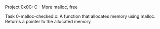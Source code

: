 Project 0x0C: C - More malloc, free

Task 0-malloc-checked.c: A function that allocates memory using malloc.
Returns a pointer to the allocated memory
